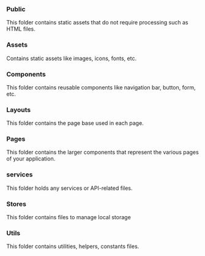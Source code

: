 ### Public 
This folder contains static assets that do not require  processing such as HTML files.

### Assets
Contains static assets like images, icons, fonts, etc.

### Components
This folder contains reusable components like navigation bar, button, form, etc.

### Layouts
This folder contains the page base used in each page.

### Pages 
This folder contains the larger components that represent the various pages of your application.

### services
This folder holds any services or API-related files.

### Stores
This folder contains files to manage local storage

### Utils
This folder contains utilities, helpers, constants files.


